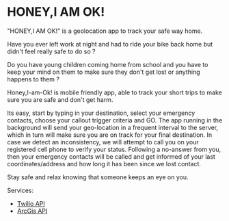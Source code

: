 HONEY,I AM OK!
======
 
"HONEY,I AM OK!" is a geolocation app to track your safe way home.

Have you ever left work at night and had to ride your bike back 
home but didn't feel really safe to do so ?

Do you have young children coming home from school and you have to keep your mind on them
to make sure they don't get lost or anything happens to them ?

Honey,I-am-Ok! is mobile friendly app, able to track your short trips to make
sure you are safe and don't get harm.

Its easy, start by typing in your destination, select your emergency contacts, choose your callout 
trigger criteria and GO. The app running in the background will send your geo-location in a frequent interval
to the server, which in turn will make sure you are on track for your final destination. 
In case we detect an inconsistency, we will attempt to call you on your registered cell phone to verify your status. 
Following a no-answer from you, then your emergency contacts will be called and get informed of your last coordinates/address and how long it has been since we lost contact.

Stay safe and relax knowing that someone keeps an eye on you.

 Services:
   * [Twilio API](https://www.twilio.com/sms/api)
   * [ArcGis API](https://developers.arcgis.com/en/)
